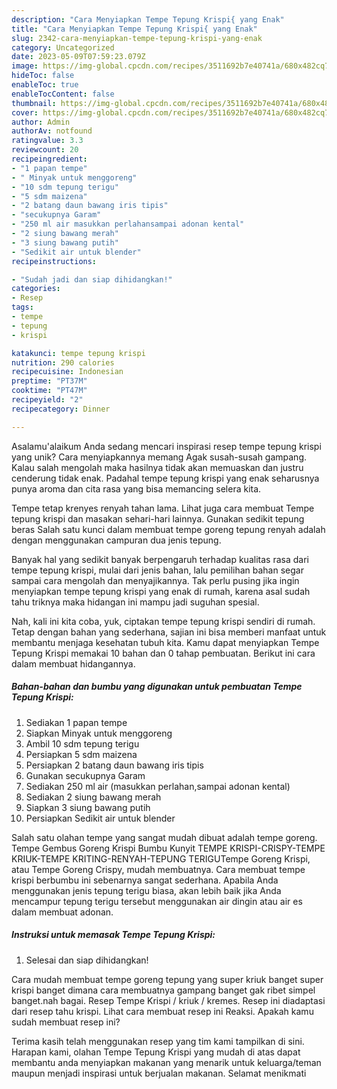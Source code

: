 ```yaml
---
description: "Cara Menyiapkan Tempe Tepung Krispi{ yang Enak"
title: "Cara Menyiapkan Tempe Tepung Krispi{ yang Enak"
slug: 2342-cara-menyiapkan-tempe-tepung-krispi-yang-enak
category: Uncategorized
date: 2023-05-09T07:59:23.079Z
image: https://img-global.cpcdn.com/recipes/3511692b7e40741a/680x482cq70/tempe-tepung-krispi-foto-resep-utama.jpg
hideToc: false
enableToc: true
enableTocContent: false
thumbnail: https://img-global.cpcdn.com/recipes/3511692b7e40741a/680x482cq70/tempe-tepung-krispi-foto-resep-utama.jpg
cover: https://img-global.cpcdn.com/recipes/3511692b7e40741a/680x482cq70/tempe-tepung-krispi-foto-resep-utama.jpg
author: Admin
authorAv: notfound
ratingvalue: 3.3
reviewcount: 20
recipeingredient:
- "1 papan tempe"
- " Minyak untuk menggoreng"
- "10 sdm tepung terigu"
- "5 sdm maizena"
- "2 batang daun bawang iris tipis"
- "secukupnya Garam"
- "250 ml air masukkan perlahansampai adonan kental"
- "2 siung bawang merah"
- "3 siung bawang putih"
- "Sedikit air untuk blender"
recipeinstructions:

- "Sudah jadi dan siap dihidangkan!"
categories:
- Resep
tags:
- tempe
- tepung
- krispi

katakunci: tempe tepung krispi 
nutrition: 290 calories
recipecuisine: Indonesian
preptime: "PT37M"
cooktime: "PT47M"
recipeyield: "2"
recipecategory: Dinner

---
```



Asalamu'alaikum Anda sedang mencari inspirasi resep tempe tepung krispi yang unik? Cara menyiapkannya memang Agak susah-susah gampang. Kalau salah mengolah maka hasilnya tidak akan memuaskan dan justru cenderung tidak enak. Padahal tempe tepung krispi yang enak seharusnya punya aroma dan cita rasa yang bisa memancing selera kita.


Tempe tetap krenyes renyah tahan lama. Lihat juga cara membuat Tempe tepung krispi dan masakan sehari-hari lainnya. Gunakan sedikit tepung beras Salah satu kunci dalam membuat tempe goreng tepung renyah adalah dengan menggunakan campuran dua jenis tepung.

Banyak hal yang sedikit banyak berpengaruh terhadap kualitas rasa dari tempe tepung krispi, mulai dari jenis bahan, lalu pemilihan bahan segar sampai cara mengolah dan menyajikannya. Tak perlu pusing jika ingin menyiapkan tempe tepung krispi yang enak di rumah, karena asal sudah tahu triknya maka hidangan ini mampu jadi suguhan spesial.


Nah, kali ini kita coba, yuk, ciptakan tempe tepung krispi sendiri di rumah. Tetap dengan bahan yang sederhana, sajian ini bisa memberi manfaat untuk membantu menjaga kesehatan tubuh kita. Kamu dapat menyiapkan Tempe Tepung Krispi memakai 10 bahan dan 0 tahap pembuatan. Berikut ini cara dalam membuat hidangannya.

<!--inarticleads1-->

##### Bahan-bahan dan bumbu yang digunakan untuk pembuatan Tempe Tepung Krispi:

1. Sediakan 1 papan tempe
1. Siapkan  Minyak untuk menggoreng
1. Ambil 10 sdm tepung terigu
1. Persiapkan 5 sdm maizena
1. Persiapkan 2 batang daun bawang iris tipis
1. Gunakan secukupnya Garam
1. Sediakan 250 ml air (masukkan perlahan,sampai adonan kental)
1. Sediakan 2 siung bawang merah
1. Siapkan 3 siung bawang putih
1. Persiapkan Sedikit air untuk blender


Salah satu olahan tempe yang sangat mudah dibuat adalah tempe goreng. Tempe Gembus Goreng Krispi Bumbu Kunyit TEMPE KRISPI-CRISPY-TEMPE KRIUK-TEMPE KRITING-RENYAH-TEPUNG TERIGUTempe Goreng Krispi, atau Tempe Goreng Crispy, mudah membuatnya. Cara membuat tempe krispi berbumbu ini sebenarnya sangat sederhana. Apabila Anda menggunakan jenis tepung terigu biasa, akan lebih baik jika Anda mencampur tepung terigu tersebut menggunakan air dingin atau air es dalam membuat adonan. 

<!--inarticleads2-->

##### Instruksi untuk memasak Tempe Tepung Krispi:


1. Selesai dan siap dihidangkan!

Cara mudah membuat tempe goreng tepung yang super kriuk banget super krispi banget dimana cara membuatnya gampang banget gak ribet simpel banget.nah bagai. Resep Tempe Krispi / kriuk / kremes. Resep ini diadaptasi dari resep tahu krispi. Lihat cara membuat resep ini Reaksi. Apakah kamu sudah membuat resep ini? 

Terima kasih telah menggunakan resep yang tim kami tampilkan di sini. Harapan kami, olahan Tempe Tepung Krispi yang mudah di atas dapat membantu anda menyiapkan makanan yang menarik untuk keluarga/teman maupun menjadi inspirasi untuk berjualan makanan. Selamat menikmati
